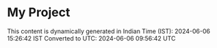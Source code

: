 # My Project

This content is dynamically generated in Indian Time (IST): 2024-06-06 15:26:42 IST
Converted to UTC: 2024-06-06 09:56:42 UTC
